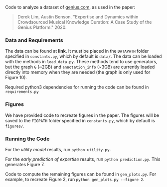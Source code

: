 Code to analyze a dataset of [genius.com](genius.com), as used in the paper:
> Derek Lim, Austin Benson. "Expertise and Dynamics within Crowdsourced Musical Knowledge Curation: A Case Study of the Genius Platform." 2020.

### Data and Requirements
The data can be found at **link**. It must be placed in the `DATAPATH` folder specified in `constants.py`, which by default is `data/`. The data can be loaded with the methods in `load_data.py`. These methods tend to use generators, but the graph `G` (~2GB) and `annotation_info` (~3GB) are currently loaded directly into memory when they are needed (the graph is only used for Figure 10).

Required python3 dependencies for running the code can be found in `requirements.py`


### Figures
We have provided code to recreate figures in the paper. The figures will be saved to the `FIGPATH` folder specified in `constants.py`, which by default is `figures/`.


### Running the Code

For the *utility model* results, run `python utility.py`.

For the *early prediction of expertise* results, run `python prediction.py`. This generates Figure 7.

Code to compute the remaining figures can be found in `gen_plots.py`. For example, to recreate Figure 2, run `python gen_plots.py --figure 2`.
